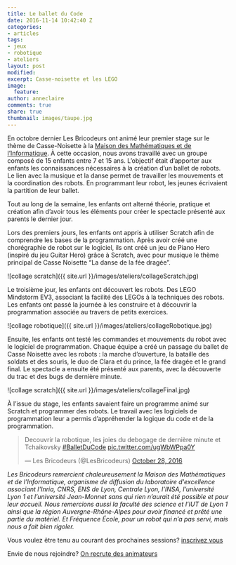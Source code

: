 ```yaml
---
title: Le ballet du Code
date: 2016-11-14 10:42:40 Z
categories:
- articles
tags:
- jeux
- robotique
- ateliers
layout: post
modified: 
excerpt: Casse-noisette et les LEGO
image:
  feature: 
author: anneclaire
comments: true
share: true
thumbnail: images/taupe.jpg
---
```


En octobre dernier Les Bricodeurs ont animé leur premier stage sur le thème de Casse-Noisette à la [Maison des Mathématiques et de l’Informatique](http://www.mmi-lyon.fr/). À cette occasion, nous avons travaillé avec un groupe composé de 15 enfants entre 7 et 15 ans. L’objectif était d’apporter aux enfants les connaissances nécessaires à la création d’un ballet de robots. Le lien avec la musique et la danse permet de travailler les mouvements et la coordination des robots. En programmant leur robot, les jeunes écrivaient la partition de leur ballet.

Tout au long de la semaine, les enfants ont alterné théorie, pratique et création afin d’avoir tous les éléments pour créer le spectacle présenté aux parents le dernier jour.


Lors des premiers jours, les enfants ont appris à utiliser Scratch afin de comprendre les bases de la programmation. Après avoir créé une chorégraphie de robot sur le logiciel, ils ont créé un jeu de Piano Hero (inspiré du jeu Guitar Hero) grâce à Scratch, avec pour musique le thème principal de Casse Noisette “La danse de la fée dragée”. 

![collage scratch]({{ site.url }}/images/ateliers/collageScratch.jpg)


Le troisième jour, les enfants ont découvert les robots. Des LEGO Mindstorm EV3, associant la facilité des LEGOs à la techniques des robots. Les enfants ont passé la journée à les construire et à découvrir la programmation associée au travers de petits exercices.

![collage robotique]({{ site.url }}/images/ateliers/collageRobotique.jpg)

Ensuite, les enfants ont testé les commandes et mouvements du robot avec le logiciel de programmation. Chaque équipe a créé un passage du ballet de Casse Noisette avec les robots : la marche d’ouverture, la bataille des soldats et des souris, le duo de Clara et du prince, la fée dragée et le grand final. Le spectacle a ensuite été présenté aux parents, avec la découverte du trac et des bugs de dernière minute.

![collage scratch]({{ site.url }}/images/ateliers/collageFinal.jpg)

À l’issue du stage, les enfants savaient faire un programme animé sur Scratch et programmer des robots. Le travail avec les logiciels de programmation leur a permis 	d’appréhender la logique du code et de la programmation.

<blockquote class="twitter-tweet" data-lang="en"><p lang="fr" dir="ltr">Decouvrir la robotique, les joies du debogage de dernière minute et Tchaikovsky <a href="https://twitter.com/hashtag/BalletDuCode?src=hash">#BalletDuCode</a> <a href="https://t.co/ugWbWPpa0Y">pic.twitter.com/ugWbWPpa0Y</a></p>&mdash; Les Bricodeurs (@LesBricodeurs) <a href="https://twitter.com/LesBricodeurs/status/792023215635857408">October 28, 2016</a></blockquote>
<script async src="//platform.twitter.com/widgets.js" charset="utf-8"></script>


_Les Bricodeurs remercient chaleureusement la Maison des Mathématiques et de l’Informatique, organisme de diffusion du laboratoire d'excellence associant l'Inria, CNRS, ENS de Lyon, Centrale Lyon, l’INSA, l’université Lyon 1 et l’université Jean-Monnet sans qui rien n’aurait été possible et pour leur accueil. Nous remercions aussi la faculté des science et l’IUT de Lyon 1 ainsi que la région Auvergne-Rhône-Alpes pour avoir financé et prêté une partie du matériel. Et Fréquence École, pour un robot qui n’a pas servi, mais nous a fait bien rigoler._

Vous voulez être tenu au courant des prochaines sessions? [inscrivez vous](/AteliersdAda/)

Envie de nous rejoindre? [On recrute des animateurs](/notes/Les-Bricodeurs-Recrutent-2/)
